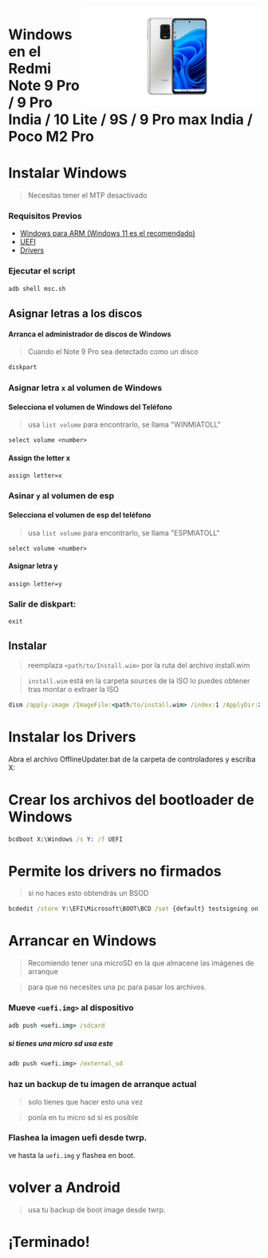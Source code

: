   <img align="right" src="https://github.com/Rubanoxd/Port-Windows-11-redmi-note-9_pro/blob/main/Miatoll.png" width="350" alt="Windows 11 Running On A Redmi Note 9 Pro / 9 Pro India / 10 Lite / 9S / 9 Pro max India / Poco M2 Pro">


# Windows en el Redmi Note 9 Pro / 9 Pro India / 10 Lite / 9S / 9 Pro max India / Poco M2 Pro

# Instalar Windows
> Necesitas tener el  MTP desactivado

### Requisitos Previos

- [Windows para ARM (Windows 11 es el recomendado)](https://uupdump.net/)
- [UEFI](https://github.com/Rubanoxd/Port-Windows-11-redmi-note-9_pro/releases/tag/Uefi)
- [Drivers](https://github.com/N1kroks/7xx-Drivers/releases/latest)

### Ejecutar el script
```cmd
adb shell msc.sh
```
  

## Asignar letras a los discos

#### Arranca el administrador de discos de Windows

> Cuando el Note 9 Pro sea detectado como un disco

```cmd
diskpart
```


### Asignar letra `x` al volumen de Windows

#### Selecciona el volumen de Windows del Teléfono
> usa `list volume` para encontrarlo, se llama "WINMIATOLL"

```diskpart
select volume <number>
```

#### Assign the letter x
```diskpart
assign letter=x
```

### Asinar `y` al volumen de esp 

#### Selecciona el volumen de esp del teléfono
> usa `list volume` para encontrarlo, se llama "ESPMIATOLL"

```diskpart
select volume <number>
```

#### Asignar letra y

```diskpart
assign letter=y
```

### Salir de diskpart:
```diskpart
exit
```
  

## Instalar

> reemplaza `<path/to/Install.wim>` por la ruta del archivo install.wim

> `install.wim` está en la carpeta sources de la ISO
> lo puedes obtener tras montar o extraer la ISO

```cmd
dism /apply-image /ImageFile:<path/to/install.wim> /index:1 /ApplyDir:X:\
```


# Instalar los Drivers

Abra el archivo OfflineUpdater.bat de la carpeta de controladores y escriba X:

# Crear los archivos del bootloader de Windows 

```cmd
bcdboot X:\Windows /s Y: /f UEFI
```
  

# Permite los drivers no firmados

> si no haces esto obtendrás un BSOD

```cmd
bcdedit /store Y:\EFI\Microsoft\BOOT\BCD /set {default} testsigning on
```

# Arrancar en Windows
> Recomiendo tener una microSD en la que almacene las imágenes de arranque

> para que no necesites una pc para pasar los archivos.

### Mueve `<uefi.img>` al dispositivo

```cmd
adb push <uefi.img> /sdcard
```

##### si tienes una micro sd usa este

```cmd
adb push <uefi.img> /external_sd
```


### haz un backup de tu imagen de arranque actual
> solo tienes que hacer esto una vez

> ponla en tu micro sd si es posible


### Flashea la imagen uefi desde twrp.
ve hasta la `uefi.img` y flashea en boot.

# volver a Android
> usa tu backup de boot image desde twrp.

# ¡Terminado!
